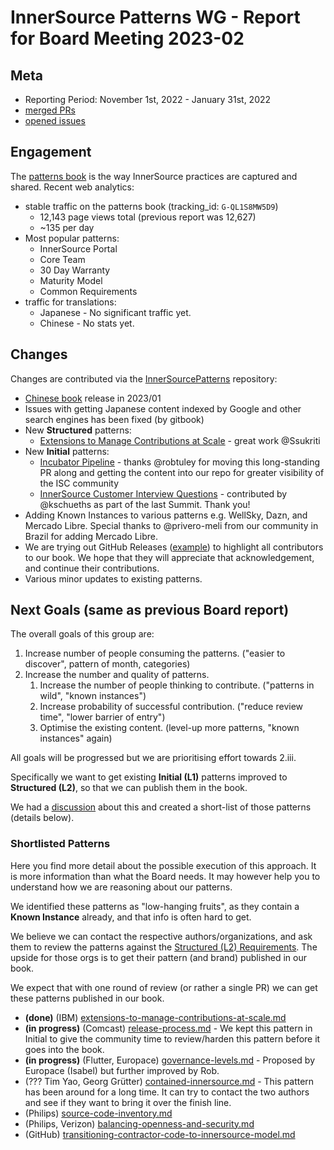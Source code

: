 # InnerSource Patterns WG - Report for Board Meeting 2023-02

## Meta

* Reporting Period: November 1st, 2022 - January 31st, 2022
* [merged PRs](https://github.com/InnerSourceCommons/InnerSourcePatterns/pulls?q=is%3Apr+closed%3A2022-11-01..2023-01-31+is%3Amerged)
* [opened issues](https://github.com/InnerSourceCommons/InnerSourcePatterns/issues?q=is%3Aissue+created%3A2022-11-01..2023-01-31+is%3Aopen)

## Engagement

The [patterns book] is the way InnerSource practices are captured and shared. Recent web analytics:

* stable traffic on the patterns book (tracking_id: `G-QL1S8MW5D9`)
  * 12,143 page views total (previous report was 12,627)
  * ~135 per day
* Most popular patterns:
  * InnerSource Portal
  * Core Team
  * 30 Day Warranty
  * Maturity Model
  * Common Requirements
* traffic for translations:
    * Japanese - No significant traffic yet.
    * Chinese - No stats yet.

## Changes

Changes are contributed via the [InnerSourcePatterns] repository:

* [Chinese book](https://patterns.innersourcecommons.org/v/zh/) release in 2023/01
* Issues with getting Japanese content indexed by Google and other search engines has been fixed (by gitbook)
* New **Structured** patterns:
    * [Extensions to Manage Contributions at Scale](https://patterns.innersourcecommons.org/p/extensions-for-sustainable-growth) - great work @Ssukriti
* New **Initial** patterns:
    * [Incubator Pipeline](https://github.com/InnerSourceCommons/InnerSourcePatterns/blob/main/patterns/1-initial/incubator-pipeline.md) - thanks @robtuley for moving this long-standing PR along and getting the content into our repo for greater visibility of the ISC community
    * [InnerSource Customer Interview Questions](https://github.com/InnerSourceCommons/InnerSourcePatterns/blob/main/patterns/1-initial/innersource-customer-interview-questions.md) - contributed by @kschueths as part of the last Summit. Thank you!
* Adding Known Instances to various patterns e.g. WellSky, Dazn, and Mercado Libre. Special thanks to @privero-meli from our community in Brazil for adding Mercado Libre.
* We are trying out GitHub Releases ([example](https://github.com/InnerSourceCommons/InnerSourcePatterns/releases/tag/v1.4)) to highlight all contributors to our book. We hope that they will appreciate that acknowledgement, and continue their contributions.
* Various minor updates to existing patterns.

## Next Goals (same as previous Board report)

The overall goals of this group are:

1. Increase number of people consuming the patterns. ("easier to discover", pattern of month, categories)
2. Increase the number and quality of patterns.
   1. Increase the number of people thinking to contribute. ("patterns in wild", "known instances")
   2. Increase probability of successful contribution. ("reduce review time", "lower barrier of entry")
   3. Optimise the existing content. (level-up more patterns, "known instances" again)

All goals will be progressed but we are prioritising effort towards 2.iii.

Specifically we want to get existing **Initial (L1)** patterns improved to **Structured (L2)**, so that we can publish them in the book.

We had a [discussion](https://github.com/InnerSourceCommons/InnerSourcePatterns/pull/486#discussion_r1029921121) about this and created a short-list of those patterns (details below).

### Shortlisted Patterns

Here you find more detail about the possible execution of this approach.
It is more information than what the Board needs. It may however help you to understand how we are reasoning about our patterns.

We identified these patterns as "low-hanging fruits", as they contain a **Known Instance** already, and that info is often hard to get.

We believe we can contact the respective authors/organizations, and ask them to review the patterns against the [Structured (L2) Requirements](https://github.com/InnerSourceCommons/InnerSourcePatterns/blob/main/meta/contributor-handbook.md#requirements-level-2---structured). The upside for those orgs is to get their pattern (and brand) published in our book.

We expect that with one round of review (or rather a single PR) we can get these patterns published in our book.

* **(done)** (IBM) [extensions-to-manage-contributions-at-scale.md](https://patterns.innersourcecommons.org/p/extensions-for-sustainable-growth)
* **(in progress)** (Comcast) [release-process.md](https://github.com/InnerSourceCommons/InnerSourcePatterns/blob/main/patterns/1-initial/release-process.md) - We kept this pattern in Initial to give the community time to review/harden this pattern before it goes into the book.
* **(in progress)** (Flutter, Europace) [governance-levels.md](https://github.com/InnerSourceCommons/InnerSourcePatterns/blob/main/patterns/1-initial/governance-levels.md) - Proposed by Europace (Isabel) but further improved by Rob.
* (??? Tim Yao, Georg Grütter) [contained-innersource.md](https://github.com/InnerSourceCommons/InnerSourcePatterns/blob/main/patterns/1-initial/contained-innersource.md) - This pattern has been around for a long time. It can try to contact the two authors and see if they want to bring it over the finish line.
* (Philips) [source-code-inventory.md](https://github.com/InnerSourceCommons/InnerSourcePatterns/blob/main/patterns/1-initial/source-code-inventory.md)
* (Philips, Verizon) [balancing-openness-and-security.md](https://github.com/InnerSourceCommons/InnerSourcePatterns/blob/main/patterns/1-initial/balancing-openness-and-security.md)
* (GitHub) [transitioning-contractor-code-to-innersource-model.md](https://github.com/InnerSourceCommons/InnerSourcePatterns/blob/main/patterns/1-initial/transitioning-contractor-code-to-innersource-model.md)

[patterns book]: https://patterns.innersourcecommons.org/
[InnerSourcePatterns]: https://github.com/InnerSourceCommons/InnerSourcePatterns/
